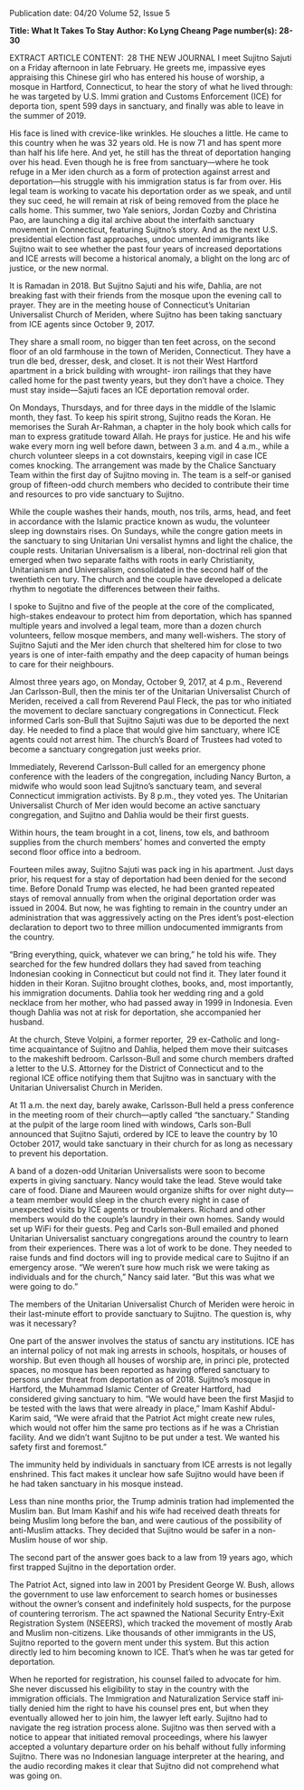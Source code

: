 Publication date: 04/20
Volume 52, Issue 5

**Title: What It Takes To Stay**
**Author: Ko Lyng Cheang**
**Page number(s): 28-30**

EXTRACT ARTICLE CONTENT:
 28
THE  NEW  JOURNAL
I meet Sujitno Sajuti on a Friday afternoon in late 
February. He greets me, impassive eyes appraising this 
Chinese girl who has entered his house of worship, a 
mosque in Hartford, Connecticut, to hear the story of 
what he lived through: he was targeted by U.S. Immi­
gration and Customs Enforcement (ICE) for deporta­
tion, spent 599 days in sanctuary, and finally was able 
to leave in the summer of 2019.

His face is lined with crevice-like wrinkles. He 
slouches a little. He came to this country when he 
was 32 years old. He is now 71 and has spent more 
than half his life here. And yet, he still has the threat 
of deportation hanging over his head. Even though he 
is free from sanctuary—where he took refuge in a Mer­
iden church as a form of protection against arrest and 
deportation—his struggle with his immigration status 
is far from over. His legal team is working to vacate 
his deportation order as we speak, and until they suc­
ceed, he will remain at risk of being removed from the 
place he calls home. This summer, two Yale seniors, 
Jordan Cozby and Christina Pao, are launching a dig­
ital archive about the interfaith sanctuary movement 
in Connecticut, featuring Sujitno’s story. And as the 
next U.S. presidential election fast approaches, undoc­
umented immigrants like Sujitno wait to see whether 
the past four years of increased deportations and ICE 
arrests will become a historical anomaly, a blight on 
the long arc of justice, or the new normal.


It is Ramadan in 2018. But Sujitno Sajuti and his 
wife, Dahlia, are not breaking fast with their friends 
from the mosque upon the evening call to prayer. They 
are in the meeting house of Connecticut’s Unitarian 
Universalist Church of Meriden, where Sujitno has 
been taking sanctuary from ICE agents since October 
9, 2017.

They share a small room, no bigger than ten feet 
across, on the second floor of an old farmhouse in 
the town of Meriden, Connecticut. They have a trun­
dle bed, dresser, desk, and closet. It is not their West 
Hartford apartment in a brick building with wrought-
iron railings that they have called home for the past 
twenty years, but they don’t have a choice. They must 
stay inside—Sajuti faces an ICE deportation removal 
order.

On Mondays, Thursdays, and for three days in the 
middle of the Islamic month, they fast. To keep his 
spirit strong, Sujitno reads the Koran. He memorises 
the Surah Ar-Rahman, a chapter in the holy book 
which calls for man to express gratitude toward Allah. 
He prays for justice. He and his wife wake every morn­
ing well before dawn, between 3 a.m. and 4 a.m., while 
a church volunteer sleeps in a cot downstairs, keeping 
vigil in case ICE comes knocking. The arrangement 
was made by the Chalice Sanctuary Team within the 
first day of Sujitno moving in. The team is a self-or­
ganised group of fifteen-odd church members who 
decided to contribute their time and resources to pro­
vide sanctuary to Sujitno.

While the couple washes their hands, mouth, nos­
trils, arms, head, and feet in accordance with the 
Islamic practice known as wudu, the volunteer sleep­
ing downstairs rises. On Sundays, while the congre­
gation meets in the sanctuary to sing Unitarian Uni­
versalist hymns and light the chalice, the couple rests. 
Unitarian Universalism is a liberal, non-doctrinal reli­
gion that emerged when two separate faiths with roots 
in early Christianity, Unitarianism and Universalism, 
consolidated in the second half of the twentieth cen­
tury. The church and the couple have developed a 
delicate rhythm to negotiate the differences between 
their faiths.

I spoke to Sujitno and five of the people at the core 
of the complicated, high-stakes endeavour to protect 
him from deportation, which has spanned multiple 
years and involved a legal team, more than a dozen 
church volunteers, fellow mosque members, and many 
well-wishers. The story of Sujitno Sajuti and the Mer­
iden church that sheltered him for close to two years 
is one of inter-faith empathy and the deep capacity of 
human beings to care for their neighbours.


Almost three years ago, on Monday, October 9, 2017, 
at 4 p.m., Reverend Jan Carlsson-Bull, then the minis­
ter of the Unitarian Universalist Church of Meriden, 
received a call from Reverend Paul Fleck, the pas­
tor who initiated the movement to declare sanctuary 
congregations in Connecticut. Fleck informed Carls­
son-Bull that Sujitno Sajuti was due to be deported the 
next day. He needed to find a place that would give 
him sanctuary, where ICE agents could not arrest him. 
The church’s Board of Trustees had voted to become a 
sanctuary congregation just weeks prior.

Immediately, Reverend Carlsson-Bull called for an 
emergency phone conference with the leaders of the 
congregation, including Nancy Burton, a midwife who 
would soon lead Sujitno’s sanctuary team, and several 
Connecticut immigration activists. By 8 p.m., they 
voted yes. The Unitarian Universalist Church of Mer­
iden would become an active sanctuary congregation, 
and Sujitno and Dahlia would be their first guests.

Within hours, the team brought in a cot, linens, tow­
els, and bathroom supplies from the church members’ 
homes and converted the empty second floor office 
into a bedroom.

Fourteen miles away, Sujitno Sajuti was pack­
ing in his apartment. Just days prior, his request for 
a stay of deportation had been denied for the second 
time. Before Donald Trump was elected, he had been 
granted repeated stays of removal annually from when 
the original deportation order was issued in 2004. But 
now, he was fighting to remain in the country under an 
administration that was aggressively acting on the Pres­
ident’s post-election declaration to deport two to three 
million undocumented immigrants from the country.

“Bring everything, quick, whatever we can bring,” 
he told his wife. They searched for the few hundred 
dollars they had saved from teaching Indonesian 
cooking in Connecticut but could not find it. They 
later found it hidden in their Koran. Sujitno brought 
clothes, books, and, most importantly, his immigration 
documents. Dahlia took her wedding ring and a gold 
necklace from her mother, who had passed away in 
1999 in Indonesia. Even though Dahlia was not at risk 
for deportation, she accompanied her husband.

At the church, Steve Volpini, a former reporter, 
 29
ex-Catholic and long-time acquaintance of Sujitno 
and Dahlia, helped them move their suitcases to the 
makeshift bedroom. Carlsson-Bull and some church 
members drafted a letter to the U.S. Attorney for the 
District of Connecticut and to the regional ICE office 
notifying them that Sujitno was in sanctuary with the 
Unitarian Universalist Church in Meriden.

At 11 a.m. the next day, barely awake, Carlsson-Bull 
held a press conference in the meeting room of their 
church—aptly called “the sanctuary.” Standing at the 
pulpit of the large room lined with windows, Carls­
son-Bull announced that Sujitno Sajuti, ordered by 
ICE to leave the country by 10 October 2017, would 
take sanctuary in their church for as long as necessary 
to prevent his deportation.

A band of a dozen-odd Unitarian Universalists were 
soon to become experts in giving sanctuary. Nancy 
would take the lead. Steve would take care of food. 
Diane and Maureen would organize shifts for over­
night duty—a team member would sleep in the church 
every night in case of unexpected visits by ICE agents 
or troublemakers. Richard and other members would 
do the couple’s laundry in their own homes. Sandy 
would set up WiFi for their guests. Peg and Carls­
son-Bull emailed and phoned Unitarian Universalist 
sanctuary congregations around the country to learn 
from their experiences. There was a lot of work to be 
done. They needed to raise funds and find doctors will­
ing to provide medical care to Sujitno if an emergency 
arose. “We weren’t sure how much risk we were taking 
as individuals and for the church,” Nancy said later. 
“But this was what we were going to do.”



The members of the Unitarian Universalist Church 
of Meriden were heroic in their last-minute effort to 
provide sanctuary to Sujitno. The question is, why was 
it necessary?

One part of the answer involves the status of sanctu­
ary institutions. ICE has an internal policy of not mak­
ing arrests in schools, hospitals, or houses of worship. 
But even though all houses of worship are, in princi­
ple, protected spaces, no mosque has been reported as 
having offered sanctuary to persons under threat from 
deportation as of 2018. Sujitno’s mosque in Hartford, 
the Muhammad Islamic Center of Greater Hartford, 
had considered giving sanctuary to him. “We would 
have been the first Masjid to be tested with the laws 
that were already in place,” Imam Kashif Abdul-Karim 
said, “We were afraid that the Patriot Act might create 
new rules, which would not offer him the same pro­
tections as if he was a Christian facility. And we didn’t 
want Sujitno to be put under a test. We wanted his 
safety first and foremost.”

The immunity held by individuals in sanctuary from 
ICE arrests is not legally enshrined. This fact makes it 
unclear how safe Sujitno would have been if he had 
taken sanctuary in his mosque instead.

Less than nine months prior, the Trump adminis­
tration had implemented the Muslim ban. But Imam 
Kashif and his wife had received death threats for being 
Muslim long before the ban, and were cautious of the 
possibility of anti-Muslim attacks. They decided that 
Sujitno would be safer in a non-Muslim house of wor­
ship.

The second part of the answer goes back to a law 
from 19 years ago, which first trapped Sujitno in the 
deportation order.

The Patriot Act, signed into law in 2001 by President 
George W. Bush, allows the government to use law 
enforcement to search homes or businesses without 
the owner’s consent and indefinitely hold suspects, for 
the purpose of countering terrorism. The act spawned 
the National Security Entry-Exit Registration System 
(NSEERS), which tracked the movement of mostly 
Arab and Muslim non-citizens. Like thousands of other 
immigrants in the US, Sujitno reported to the govern­
ment under this system. But this action directly led to 
him becoming known to ICE. That’s when he was tar­
geted for deportation.

When he reported for registration, his counsel failed 
to advocate for him. She never discussed his eligibility 
to stay in the country with the immigration officials. 
The Immigration and Naturalization Service staff ini­
tially denied him the right to have his counsel pres­
ent, but when they eventually allowed her to join him, 
the lawyer left early. Sujitno had to navigate the reg­
istration process alone. Sujitno was then served with 
a notice to appear that initiated removal proceedings, 
where his lawyer accepted a voluntary departure order 
on his behalf without fully informing Sujitno. There 
was no Indonesian language interpreter at the hearing, 
and the audio recording makes it clear that Sujitno did 
not comprehend what was going on.